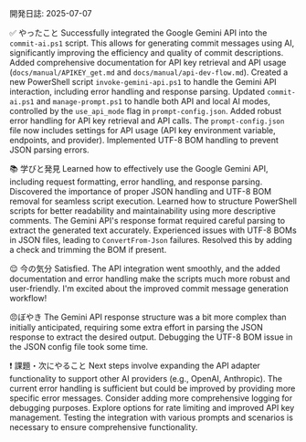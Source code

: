 ﻿開発日誌: 2025-07-07

✅ やったこと
Successfully integrated the Google Gemini API into the `commit-ai.ps1` script. This allows for generating commit messages using AI, significantly improving the efficiency and quality of commit descriptions. Added comprehensive documentation for API key retrieval and API usage (`docs/manual/APIKEY_get.md` and `docs/manual/api-dev-flow.md`). Created a new PowerShell script `invoke-gemini-api.ps1` to handle the Gemini API interaction, including error handling and response parsing. Updated `commit-ai.ps1` and `manage-prompt.ps1` to handle both API and local AI modes, controlled by the `use_api_mode` flag in `prompt-config.json`. Added robust error handling for API key retrieval and API calls. The `prompt-config.json` file now includes settings for API usage (API key environment variable, endpoints, and provider). Implemented UTF-8 BOM handling to prevent JSON parsing errors.

📚 学びと発見
Learned how to effectively use the Google Gemini API, including request formatting, error handling, and response parsing. Discovered the importance of proper JSON handling and UTF-8 BOM removal for seamless script execution. Learned how to structure PowerShell scripts for better readability and maintainability using more descriptive comments. The Gemini API's response format required careful parsing to extract the generated text accurately. Experienced issues with UTF-8 BOMs in JSON files, leading to `ConvertFrom-Json` failures. Resolved this by adding a check and trimming the BOM if present.

😌 今の気分
Satisfied. The API integration went smoothly, and the added documentation and error handling make the scripts much more robust and user-friendly. I'm excited about the improved commit message generation workflow!

😠ぼやき
The Gemini API response structure was a bit more complex than initially anticipated, requiring some extra effort in parsing the JSON response to extract the desired output. Debugging the UTF-8 BOM issue in the JSON config file took some time.

❗ 課題・次にやること
Next steps involve expanding the API adapter functionality to support other AI providers (e.g., OpenAI, Anthropic). The current error handling is sufficient but could be improved by providing more specific error messages. Consider adding more comprehensive logging for debugging purposes. Explore options for rate limiting and improved API key management. Testing the integration with various prompts and scenarios is necessary to ensure comprehensive functionality.
